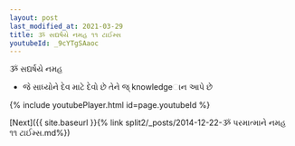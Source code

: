 ```yaml
---
layout: post
last_modified_at: 2021-03-29
title: ૐ સદ્યર્ષયે નમહ ૧૧ ટાઈમ્સ
youtubeId: _9cYTgSAaoc
---
```

 
 
 ૐ સદ્યર્ષયે નમહ  
 
 -  જે સાધ્‍યોને દેવ માટે દેવો છે તેને જ્ knowledgeાન આપે છે 
 
  
 
  
 
 
 
 
 
 


{% include youtubePlayer.html id=page.youtubeId %}
 
[Next]({{ site.baseurl }}{% link  split2/_posts/2014-12-22-ૐ પરમાત્માને નમહ ૧૧ ટાઈમ્સ.md%})
 
